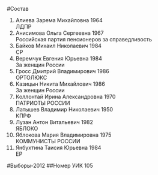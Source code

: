 #Состав
1. Алиева Зарема Михайловна 1964   
    ЛДПР
2. Анисимова Ольга Сергеевна 1967   
    Российская партия пенсионеров за справедливость
3. Байков Михаил Николаевич 1984   
    СР
4. Веремчук Евгения Юрьевна 1984   
    За женщин России
5. Гросс Дмитрий Владимирович 1986   
    ОРТОЛЮКС
6. Казицын Никита Михайлович 1986   
    За женщин России
7. Коллонтай Ирина Александровна 1970   
    ПАТРИОТЫ РОССИИ
8. Латышев Владимир Николаевич 1950   
    КПРФ
9. Лузан Антон Витальевич 1982   
    ЯБЛОКО
10. Яблокова Мария Владимировна 1975   
    КОММУНИСТЫ РОССИИ
11. Янбухтина Таисия Юрьевна 1984   
    ЕР

#Выборы-2012
##Номер УИК
105
